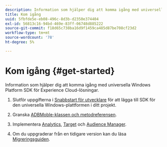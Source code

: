 ```yaml
---
description: Information som hjälper dig att komma igång med universella Windows Platform SDK för Experience Cloud-lösningar
title: Kom igång
uuid: 5fbfde5e-eb08-496c-8d3b-d2350e374404
exl-id: 56813c16-94bd-469e-83ff-06748d885222
source-git-commit: f18d65c738ba16d9f1459ca485d87be708cf23d2
workflow-type: tm+mt
source-wordcount: '78'
ht-degree: 5%

---
```


# Kom igång {#get-started}

Information som hjälper dig att komma igång med universella Windows Platform SDK för Experience Cloud-lösningar.

1. Slutför uppgifterna i [Snabbstart för utvecklare](/help/universal-windows/c-getting-started/dev-qs.md) för att lägga till SDK för den universella Windows-plattformen i ditt projekt.

1. Granska [ADBMoble-klassen och metodreferensen](/help/universal-windows/c-configuration/methods.md).

1. Implementera [Analytics](/help/universal-windows/analytics/analytics-methods.md), [Target](/help/universal-windows/target/target-methods.md) och [Audience Manager](/help/universal-windows/audiencemgmt/audience-manager-methods.md).

1. Om du uppgraderar från en tidigare version kan du läsa [Migreringsguiden](/help/universal-windows/migration-v3.md).
